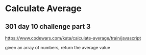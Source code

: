 # Calculate Average
## 301 day 10 challenge part 3

https://www.codewars.com/kata/calculate-average/train/javascript

given an array of numbers, return the average value